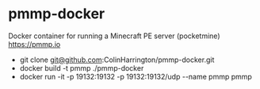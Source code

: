 # pmmp-docker
Docker container for running a Minecraft PE server (pocketmine) https://pmmp.io
* git clone git@github.com:ColinHarrington/pmmp-docker.git
* docker build -t pmmp ./pmmp-docker 
* docker run -it -p 19132:19132 -p 19132:19132/udp --name pmmp pmmp
